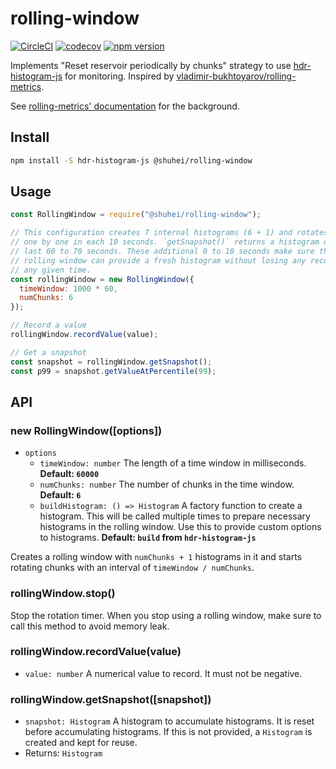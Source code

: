 # rolling-window

[![CircleCI](https://circleci.com/gh/shuhei/rolling-window.svg?style=svg)](https://circleci.com/gh/shuhei/rolling-window)
[![codecov](https://codecov.io/gh/shuhei/rolling-window/branch/master/graph/badge.svg)](https://codecov.io/gh/shuhei/rolling-window)
[![npm version](https://badge.fury.io/js/%40shuhei%2Frolling-window.svg)](https://badge.fury.io/js/%40shuhei%2Frolling-window)

Implements "Reset reservoir periodically by chunks" strategy to use [hdr-histogram-js](https://github.com/HdrHistogram/HdrHistogramJS) for monitoring. Inspired by [vladimir-bukhtoyarov/rolling-metrics](https://github.com/vladimir-bukhtoyarov/rolling-metrics).

See [rolling-metrics' documentation](https://github.com/vladimir-bukhtoyarov/rolling-metrics/blob/master/histograms.md) for the background.

## Install

```sh
npm install -S hdr-histogram-js @shuhei/rolling-window
```

## Usage

```js
const RollingWindow = require("@shuhei/rolling-window");

// This configuration creates 7 internal histograms (6 + 1) and rotates them
// one by one in each 10 seconds. `getSnapshot()` returns a histogram of the
// last 60 to 70 seconds. These additional 0 to 10 seconds make sure that the
// rolling window can provide a fresh histogram without losing any records at
// any given time.
const rollingWindow = new RollingWindow({
  timeWindow: 1000 * 60,
  numChunks: 6
});

// Record a value
rollingWindow.recordValue(value);

// Get a snapshot
const snapshot = rollingWindow.getSnapshot();
const p99 = snapshot.getValueAtPercentile(99);
```

## API

### new RollingWindow([options])

- `options`
  - `timeWindow: number` The length of a time window in milliseconds. **Default: `60000`**
  - `numChunks: number` The number of chunks in the time window. **Default: `6`**
  - `buildHistogram: () => Histogram` A factory function to create a histogram. This will be called multiple times to prepare necessary histograms in the rolling window. Use this to provide custom options to histograms. **Default: `build` from `hdr-histogram-js`**

Creates a rolling window with `numChunks + 1` histograms in it and starts rotating chunks with an interval of `timeWindow / numChunks`.

### rollingWindow.stop()

Stop the rotation timer. When you stop using a rolling window, make sure to call this method to avoid memory leak.

### rollingWindow.recordValue(value)

- `value: number` A numerical value to record. It must not be negative.

### rollingWindow.getSnapshot([snapshot])

- `snapshot: Histogram` A histogram to accumulate histograms. It is reset before accumulating histograms. If this is not provided, a `Histogram` is created and kept for reuse.
- Returns: `Histogram`
